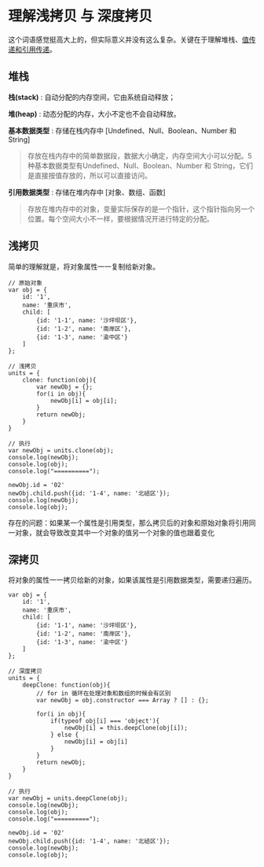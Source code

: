 
# 理解浅拷贝 与 深度拷贝

这个词语感觉挺高大上的，但实际意义并没有这么复杂。关键在于理解堆栈、[值传递和引用传递](http://www.cnblogs.com/chengguanhui/p/4737413.html)。

## 堆栈

**栈(stack)** : 自动分配的内存空间，它由系统自动释放；

**堆(heap)** : 动态分配的内存，大小不定也不会自动释放。

**基本数据类型** : 存储在栈内存中 [Undefined、Null、Boolean、Number 和 String]

> 存放在栈内存中的简单数据段，数据大小确定，内存空间大小可以分配。5种基本数据类型有Undefined、Null、Boolean、Number 和 String，它们是直接按值存放的，所以可以直接访问。

**引用数据类型** : 存储在堆内存中 [对象、数组、函数]

> 存放在堆内存中的对象，变量实际保存的是一个指针，这个指针指向另一个位置。每个空间大小不一样，要根据情况开进行特定的分配。


## 浅拷贝

简单的理解就是，将对象属性一一复制给新对象。

```
// 原始对象
var obj = {
	id: '1',
	name: '重庆市',
	child: [
		{id: '1-1', name: '沙坪坝区'},
		{id: '1-2', name: '南岸区'},
		{id: '1-3', name: '渝中区'}
	]
};

// 浅拷贝
units = {
	clone: function(obj){
		var newObj = {};
		for(i in obj){
			newObj[i] = obj[i];
		}
		return newObj;
	}
}

// 执行
var newObj = units.clone(obj);
console.log(newObj);
console.log(obj);
console.log("==========");

newObj.id = '02'
newObj.child.push({id: '1-4', name: '北碚区'});
console.log(newObj);
console.log(obj);
```

存在的问题：如果某一个属性是引用类型，那么拷贝后的对象和原始对象将引用同一对象，就会导致改变其中一个对象的值另一个对象的值也跟着变化


## 深拷贝

将对象的属性一一拷贝给新的对象，如果该属性是引用数据类型，需要递归遍历。

```
var obj = {
	id: '1',
	name: '重庆市',
	child: [
		{id: '1-1', name: '沙坪坝区'},
		{id: '1-2', name: '南岸区'},
		{id: '1-3', name: '渝中区'}
	]
};

// 深度拷贝
units = {
	deepClone: function(obj){
		// for in 循环在处理对象和数组的时候会有区别
		var newObj = obj.constructor === Array ? [] : {};

		for(i in obj){
			if(typeof obj[i] === 'object'){
				newObj[i] = this.deepClone(obj[i]);
			} else {
				newObj[i] = obj[i]
			}
		}
		return newObj;
	}
}

// 执行
var newObj = units.deepClone(obj);
console.log(newObj);
console.log(obj);
console.log("==========");

newObj.id = '02'
newObj.child.push({id: '1-4', name: '北碚区'});
console.log(newObj);
console.log(obj);
```





